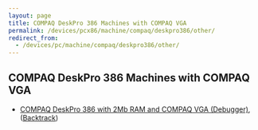 ```yaml
---
layout: page
title: COMPAQ DeskPro 386 Machines with COMPAQ VGA
permalink: /devices/pcx86/machine/compaq/deskpro386/other/
redirect_from:
  - /devices/pc/machine/compaq/deskpro386/other/
---
```


COMPAQ DeskPro 386 Machines with COMPAQ VGA 
---

* [COMPAQ DeskPro 386 with 2Mb RAM and COMPAQ VGA (Debugger)](2048kb/debugger/),([Backtrack](2048kb/debugger/backtrack/))
